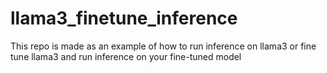 # llama3_finetune_inference
This repo is made as an example of how to run inference on llama3 or fine tune llama3 and run inference on your fine-tuned model
